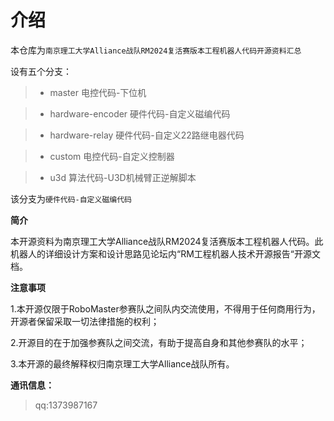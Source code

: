# 介绍

本仓库为`南京理工大学Alliance战队RM2024复活赛版本工程机器人代码开源资料汇总`

设有五个分支：

> - master 电控代码-下位机

> - hardware-encoder 硬件代码-自定义磁编代码

> - hardware-relay 硬件代码-自定义22路继电器代码

> - custom 电控代码-自定义控制器

> - u3d 算法代码-U3D机械臂正逆解脚本

该分支为`硬件代码-自定义磁编代码`

**简介** 

本开源资料为南京理工大学Alliance战队RM2024复活赛版本工程机器人代码。此机器人的详细设计方案和设计思路见论坛内“RM工程机器人技术开源报告“开源文档。

**注意事项**

1.本开源仅限于RoboMaster参赛队之间队内交流使用，不得用于任何商用行为，开源者保留采取一切法律措施的权利；

2.开源目的在于加强参赛队之间交流，有助于提高自身和其他参赛队的水平；

3.本开源的最终解释权归南京理工大学Alliance战队所有。

**通讯信息：**

> qq:1373987167
